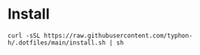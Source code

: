 # Install

```
curl -sSL https://raw.githubusercontent.com/typhon-h/.dotfiles/main/install.sh | sh
```
